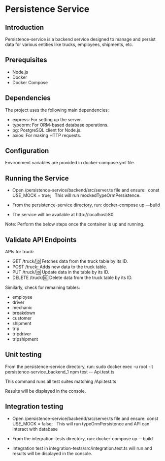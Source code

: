 # Persistence Service

## Introduction

Persistence-service is a backend service designed to manage and persist data for various entities like trucks, employees, shipments, etc.

## Prerequisites

* Node.js
* Docker
* Docker Compose

## Dependencies

The project uses the following main dependencies:
* express: For setting up the server.
* typeorm: For ORM-based database operations.
* pg: PostgreSQL client for Node.js.
* axios: For making HTTP requests.

## Configuration

Environment variables are provided in docker-compose.yml file.

## Running the Service

* Open /persistence-service/backend/src/server.ts file and ensure:  const USE_MOCK = true;   This will run mockedTypeOrmPersistence.

* From the persistence-service directory, run: docker-compose up —build
  
* The service will be available at http://localhost:80.

Note: Perform the below steps once the container is up and running.

## Validate API Endpoints

APIs for truck:
* GET /truck/:id: Fetches data from the truck table by its ID.
* POST /truck: Adds new data to the truck table.
* PUT /truck/:id: Update data in the table by its ID.
* DELETE /truck/:id: Delete data from the truck table by its ID.

Similarly, check for remaining tables:
* employee
* driver
* mechanic
* breakdown
* customer
* shipment
* trip
* tripdriver
* tripshipment

## Unit testing

From the persistence-service directory, run:
sudo docker exec -u root -it persistence-service_backend_1 npm test -- Api.test.ts

This command runs all test suites matching /Api.test.ts

Results will be displayed in the console.

## Integration testing

* Open /persistence-service/backend/src/server.ts file and ensure: const USE_MOCK = false;   This will run typeOrmPersistence and API can interact with database

* From the integration-tests directory, run: docker-compose up —build

*  Integration test in integration-tests/src/integration.test.ts will run and results will be displayed in the console.
